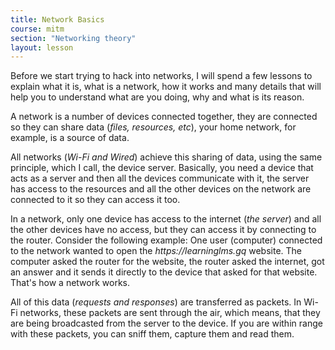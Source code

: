 ```yaml
---
title: Network Basics
course: mitm
section: "Networking theory"
layout: lesson
---
```


Before we start trying to hack into networks, I will spend a few lessons to
explain what it is, what is a network, how it works and many details that will
help you to understand what are you doing, why and what is its reason.

A network is a number of devices connected together, they are connected so they
can share data (_files, resources, etc_), your home network, for example, is a
source of data.

All networks (_Wi-Fi and Wired_) achieve this sharing of data, using the same
principle, which I call, the device server. Basically, you need a device that acts
as a server and then all the devices communicate with it, the server has access
to the resources and all the other devices on the network are connected to it so
they can access it too.

In a network, only one device has access to the internet (_the server_) and all
the other devices have no access, but they can access it by connecting to the
router. Consider the following example: One user (computer) connected to the
network wanted to open the _https://learninglms.gq_ website. The computer asked
the router for the website, the router asked the internet, got an answer and it
sends it directly to the device that asked for that website. That's how a
network works.

All of this data (_requests and responses_) are transferred as packets. In Wi-Fi
networks, these packets are sent through the air, which means, that they are
being broadcasted from the server to the device. If you are within range with
these packets, you can sniff them, capture them and read them.
